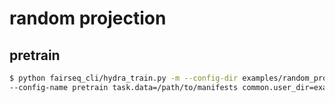 # random projection

## pretrain

```bash
$ python fairseq_cli/hydra_train.py -m --config-dir examples/random_projection/config/audio/pretraining \
--config-name pretrain task.data=/path/to/manifests common.user_dir=examples/random_projection
```
